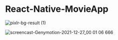 # React-Native-MovieApp

![pixlr-bg-result (1)](https://user-images.githubusercontent.com/82408055/147420400-3b2356a7-c8a6-43c6-b150-1ae1060da5d0.png)

![screencast-Genymotion-2021-12-27_00 01 06 666](https://user-images.githubusercontent.com/82408055/147420376-71343b09-ad35-4a15-baab-77b38f66073a.gif)

